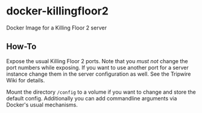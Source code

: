 # docker-killingfloor2
Docker Image for a Killing Floor 2 server

## How-To

Expose the usual Killing Floor 2 ports. Note that you *must not* change the port numbers while exposing. If you want to use another port for a server instance change them in the server configuration as well. See the Tripwire Wiki for details.

Mount the directory `/config` to a volume if you want to change and store the default config. Additionally you can add commandline arguments via Docker's usual mechanisms.
